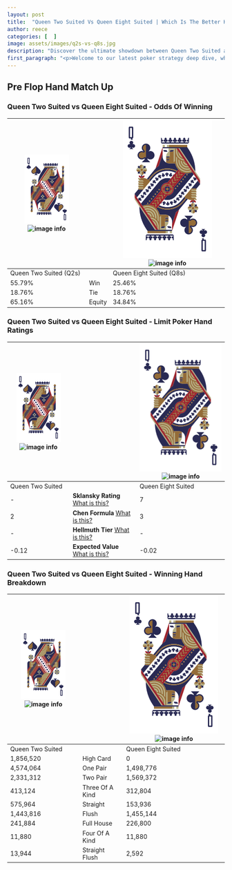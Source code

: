 ```yaml
---
layout: post
title:  "Queen Two Suited Vs Queen Eight Suited | Which Is The Better Hand In Poker? A Complete Guide"
author: reece
categories: [  ]
image: assets/images/q2s-vs-q8s.jpg
description: "Discover the ultimate showdown between Queen Two Suited and Queen Eight Suited in poker! Uncover the odds, strategies, and scenarios where one hand triumphs over the other. Get ready to up your poker game with this thrilling analysis."
first_paragraph: "<p>Welcome to our latest poker strategy deep dive, where we're pitting two distinct hands against each other in a high-stakes showdown: Queen Two Suited vs Queen Eight Suited.</p><p>In the dynamic world of poker, every decision counts, and knowing which hand holds the upper hand is key to your success at the table.</p><p>In this article, we'll dissect these two hands, explore the scenarios where one dominates the other, and equip you with the knowledge to make strategic choices that can tip the odds in your favor.</p><p>Get ready to unravel the intriguing dynamics of these poker hands and elevate your game to new heights.</p>"
---
```




[comment]: # (sp0)

## Pre Flop Hand Match Up

<div class="table hand-ratings" markdown="1"> 



### Queen Two Suited vs Queen Eight Suited - Odds Of Winning


    
| ![image info](assets/images/hand1/Q.png) ![image info](assets/images/hand1/2s.png) |  | ![image info](assets/images/hand2/Q.png) ![image info](assets/images/hand2/8s.png) |
| -------- | -------- | -------- |
| Queen Two Suited (Q2s) |  | Queen Eight Suited (Q8s) |
| 55.79% | Win | 25.46% |
| 18.76% | Tie | 18.76% |
| 65.16% | Equity | 34.84% |




[comment]: # (sp1)



### Queen Two Suited vs Queen Eight Suited - Limit Poker Hand Ratings


    
| ![image info](assets/images/hand1/Q.png) ![image info](assets/images/hand1/2s.png) |  | ![image info](assets/images/hand2/Q.png) ![image info](assets/images/hand2/8s.png) |
| -------- | -------- | -------- |
| Queen Two Suited |  | Queen Eight Suited |
| - | **Sklansky Rating** [What is this?](/sklansky-rating-explained) | 7 |
| 2 | **Chen Formula** [What is this?](/chen-formula-explained) | 3 |
| - | **Hellmuth Tier** [What is this?](/Hellmuth-tier-explained) | - |
| -0.12 | **Expected Value** [What is this?](/expected-value-explained) | -0.02 |




[comment]: # (sp2)



### Queen Two Suited vs Queen Eight Suited - Winning Hand Breakdown


    
| ![image info](assets/images/hand1/Q.png) ![image info](assets/images/hand1/2s.png) |  | ![image info](assets/images/hand2/Q.png) ![image info](assets/images/hand2/8s.png) |
| -------- | -------- | -------- |
| Queen Two Suited |  | Queen Eight Suited |
| 1,856,520 | High Card | 0 |
| 4,574,064 | One Pair | 1,498,776 |
| 2,331,312 | Two Pair | 1,569,372 |
| 413,124 | Three Of A Kind | 312,804 |
| 575,964 | Straight | 153,936 |
| 1,443,816 | Flush | 1,455,144 |
| 241,884 | Full House | 226,800 |
| 11,880 | Four Of A Kind | 11,880 |
| 13,944 | Straight Flush | 2,592 |




[comment]: # (sp3)



</div>

[comment]: # (sp4)



[comment]: # (sp5)

